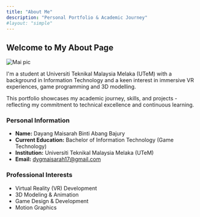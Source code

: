 ```yaml
---
title: "About Me"
description: "Personal Portfolio & Academic Journey"
#layout: "simple"
---
```


## Welcome to My About Page

![Mai pic](/img/mai.png)

I'm a student at Universiti Teknikal Malaysia Melaka (UTeM) with a background in Information Technology and a keen interest in immersive VR experiences, game programming and 3D modelling.

This portfolio showcases my academic journey, skills, and projects - reflecting my commitment to technical excellence and continuous learning.

### Personal Information

- **Name:** Dayang Maisarah Binti Abang Bajury
- **Current Education:** Bachelor of Information Technology (Game Technology)
- **Institution:** Universiti Teknikal Malaysia Melaka (UTeM)
- **Email:** dygmaisarah17@gmail.com

### Professional Interests

- Virtual Reality (VR) Development
- 3D Modeling & Animation
- Game Design & Development
- Motion Graphics